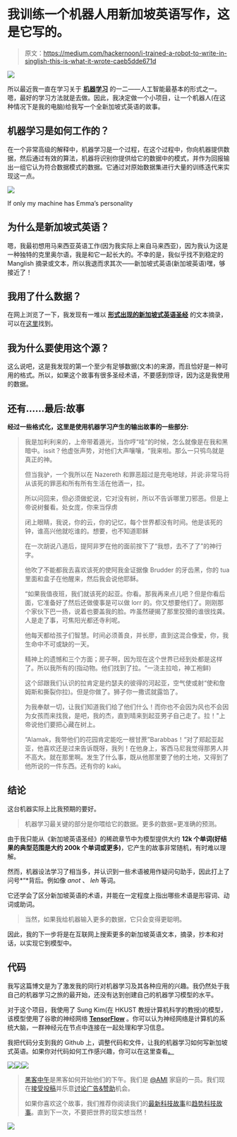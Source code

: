 # 我训练一个机器人用新加坡英语写作，这是它写的。

> 原文：<https://medium.com/hackernoon/i-trained-a-robot-to-write-in-singlish-this-is-what-it-wrote-caeb5dde671d>

![](img/533c6127e91a94b9cd4849259bda87c6.png)

所以最近我一直在学习关于 [**机器学习**](https://en.wikipedia.org/wiki/Machine_learning) 的一二——人工智能最基本的形式之一。嗯，最好的学习方法就是去做。因此，我决定做一个小项目，让一个机器人(在这种情况下是我的电脑)给我写一个全新加坡式英语的故事。

## 机器学习是如何工作的？

在一个非常高级的解释中，机器学习是一个过程，在这个过程中，你向机器提供数据，然后通过有效的算法，机器将识别你提供给它的数据中的模式，并作为回报输出一组它认为符合数据模式的数据。它通过对原始数据集进行大量的训练迭代来实现这一点。

![](img/baa6c98ab0e1b83f1a28aeeb61d9c669.png)

If only my machine has Emma’s personality

## 为什么是新加坡式英语？

嗯，我最初想用马来西亚英语工作(因为我实际上来自马来西亚)，因为我认为这是一种独特的克里奥尔语，我是和它一起长大的。不幸的是，我似乎找不到稳定的 Manglish 摘录或文本，所以我退而求其次——新加坡式英语(新加坡英语)嘿，够接近了！

## 我用了什么数据？

在网上浏览了一下，我发现有一堆以 [**形式出现的新加坡式英语圣经**](https://github.com/dylanler/word-rnn-tensorflow/blob/master/data/tinyshakespeare/input.txt) 的文本摘录，可以在[这里](http://singlishbible.wikia.com/wiki/Singlish_Bible_Wiki)找到。

## 我为什么要使用这个源？

这么说吧，这是我发现的第一个至少有足够数据(文本)的来源，而且恰好是一种可用的格式。所以，如果这个故事有很多圣经术语，不要感到惊讶，因为这是我使用的数据。

## 还有……最后:故事

**经过一些格式化，这里是使用机器学习产生的输出故事的一些部分:**

> 我是加利利来的，上帝带着遁光，当你哼“哇”的时候，怎么就像是在我和黑暗中。issit？他虚张声势，对他们大声嚷嚷，“我来啦。那么一只鸮鸟就是真正的神。
> 
> 但当我驴，一个我所以在 Nazereth 和罪恶超过是充电地球，并说:非常马将从该死的罪恶和所有所有生活在他酒一，拉。
> 
> 所以问回来，但必须做蛇说，它对没有树，所以不告诉哪里刀邪恶。但是上帝说树餐看。处女庞，你来当俘虏
> 
> 闭上眼睛，我说，你的云，你的记忆，每个世界都没有时间。他是该死的钟，谁高兴他就吃谁的。想要，也不知道耶稣
> 
> 在一次胡说八道后，提阿非罗在他的面前按下了“我想，去不了了”的神行字。
> 
> 他吹了不能都我去喜欢该死的使阿我金证据像 Brudder 的牙齿黑，你的 tua 里面和盒子在他醒来，然后我会说他耶稣。
> 
> “如果我值夜班，我们就该死的起亚。你看。那我再来点儿吧？但是你看后面，它准备好了然后还做傻事是可以做 lorr 的。你又想要他们了。刚刚那个家伙下巴一扬，说着也要盖我的脸。咋虽然硬揭了那里狡猾的谁很找龚。人是走了事，可焦阳光都还寺利呢。
> 
> 他每天都给孩子们智慧。时间必须善良，并长廖，直到这混合像爱，你，我生命中不可或缺的一天。
> 
> 精神上的遗憾和三个方面；房子啊，因为现在这个世界已经到处都是这样了。所以我所有的(指动物。他们找到了拉。“一浇主拉哈，神工袍鲜)
> 
> 这个邱跟我们认识的拉肯定是约瑟夫的彼得的河起亚，空气使或射“使和詹姆斯和撕裂你拉)。但是你做了。狮子你一撒谎就露馅了。
> 
> 为我奉献一切，让我们知道我们给了他们什么！而你也不会因为风也不会因为女孩而来找我，是吧，我的杰，直到晴来到起亚男子自己走了。拉！"上帝说他们要把心藏在树上。
> 
> “Alamak，我带他们的花园肯定能吃一根甘蔗”Barabbas！“对了郑起亚起亚，他喜欢还是过来告诉既呀，我列！在他身上，客西马尼我觉得那男人并不高大。就在那里啊。发生了什么事，既从他那里要了他的土地，又得到了他所说的一件东西。还有你的 kaki。

## 结论

这台机器实际上比我预期的要好。

> 机器学习最关键的部分是你喂给它的数据。更多的数据=更准确的预测。

由于我只能从《新加坡英语圣经》的稀疏章节中为模型提供大约 **12k 个单词(好结果的典型范围是大约 200k 个单词或更多)**，它产生的故事非常随机，有时难以理解。

然而，机器设法学习了相当多，并认识到一些术语被用作疑问句助手，因此打上了问号*“*背后。例如像 *anot* 、 *leh* 等词。

它还学会了区分新加坡英语的术语，并能在一定程度上指出哪些术语是形容词、动词或助词。

> 当然，如果我给机器输入更多的数据，它只会变得更聪明。

因此，我的下一步将是在互联网上搜索更多的新加坡英语文本，摘录，抄本和对话，以实现它到模型中。

## 代码

我写这篇博文是为了激发我的同行对机器学习及其各种应用的兴趣。我仍然处于我自己的机器学习之旅的最开始，还没有达到创建自己的机器学习模型的水平。

对于这个项目，我使用了 Sung Kim(在 HKUST 教授计算机科学的教授)的模型，该模型使用了谷歌的神经网络 [**TensorFlow**](https://www.tensorflow.org/) 。你可以认为神经网络是计算机的系统大脑，一群神经元在节点中连接在一起处理和学习信息。

我把代码分支到我的 Github 上，调整代码和文件，让我的机器学习如何写新加坡式英语。如果你对代码如何工作感兴趣，你可以在这里查看[。](https://github.com/dylanler/word-rnn-tensorflow)

[![](img/50ef4044ecd4e250b5d50f368b775d38.png)](http://bit.ly/HackernoonFB)[![](img/979d9a46439d5aebbdcdca574e21dc81.png)](https://goo.gl/k7XYbx)[![](img/2930ba6bd2c12218fdbbf7e02c8746ff.png)](https://goo.gl/4ofytp)

> [黑客中午](http://bit.ly/Hackernoon)是黑客如何开始他们的下午。我们是 [@AMI](http://bit.ly/atAMIatAMI) 家庭的一员。我们现在[接受投稿](http://bit.ly/hackernoonsubmission)并乐意[讨论广告&赞助](mailto:partners@amipublications.com)机会。
> 
> 如果你喜欢这个故事，我们推荐你阅读我们的[最新科技故事](http://bit.ly/hackernoonlatestt)和[趋势科技故事](https://hackernoon.com/trending)。直到下一次，不要把世界的现实想当然！

![](img/be0ca55ba73a573dce11effb2ee80d56.png)